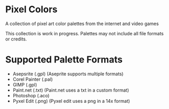 # Pixel Colors
A collection of pixel art color palettes from the internet and video games

This collection is work in progress. Palettes may not include all file formats or credits.

# Supported Palette Formats
- Asepsrite     (.gpl)      (Aseprite supports multiple formats)
- Corel Painter (.pal)
- GIMP          (.gpl)                          
- Paint.net     (.txt)      (Paint.net uses a txt in a custom format)
- Photoshop     (.aco)      
- Pyxel Edit    (.png)      (Pyxel edit uses a png in a 14x format)